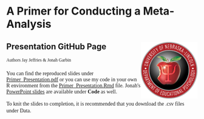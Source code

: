 # A Primer for Conducting a Meta-Analysis
## Presentation GitHub Page <img align="right" width="150" height="150" src="https://github.com/jjeffries13/MM-SR/blob/main/Images/Screen%20Shot%202021-10-19%20at%2010.20.44%20AM.png?raw=true">
<font face = "Times New Roman"> <sup> Authors Jay Jeffries & Jonah Garbin </sup> 

You can find the reproduced slides under [Primer_Presentation.pdf](https://github.com/jjeffries13/MA-Primer-Presentation/blob/main/Code/Primer_Presentation.pdf) or you can use my code in your own R environment from the [Primer_Presentation.Rmd](https://github.com/jjeffries13/MA-Primer-Presentation/blob/main/Code/Primer_Presentation.Rmd) file. Jonah's [PowerPoint slides](https://github.com/jjeffries13/MA-Primer-Presentation/blob/main/Code/Faking%20Meta%20Analysis%20Presentation.pptx) are available under **Code** as well.

To knit the slides to completion, it is recommended that you download the .csv files under Data. </font>
